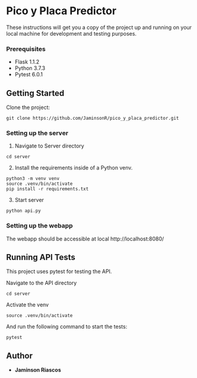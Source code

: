 # Pico y Placa Predictor

These instructions will get you a copy of the project up and running on your local machine for development and testing purposes.

### Prerequisites

- Flask 1.1.2
- Python 3.7.3
- Pytest 6.0.1

## Getting Started

Clone the project:

```
git clone https://github.com/JaminsonR/pico_y_placa_predictor.git
```

### Setting up the server

1. Navigate to Server directory
```
cd server
```
2. Install the requirements inside of a Python venv.

```
python3 -m venv venv
source .venv/bin/activate
pip install -r requirements.txt
```

3. Start server

```
python api.py
```

### Setting up the webapp

The webapp should be accessible at local http://localhost:8080/

## Running API Tests

This project uses pytest for testing the API.

Navigate to the API directory

```
cd server
```

Activate the venv

```
source .venv/bin/activate
```

And run the following command to start the tests:

```
pytest
```

## Author

- **Jaminson Riascos**
